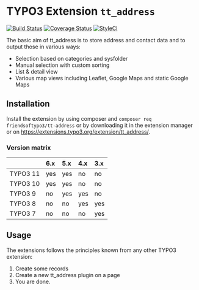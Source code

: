 # TYPO3 Extension `tt_address`

[![Build Status](https://travis-ci.org/FriendsOfTYPO3/tt_address.svg?branch=master)](https://travis-ci.org/FriendsOfTYPO3/tt_address)
[![Coverage Status](https://coveralls.io/repos/github/FriendsOfTYPO3/tt_address/badge.svg?branch=master)](https://coveralls.io/github/FriendsOfTYPO3/tt_address?branch=master)
[![StyleCI](https://styleci.io/repos/51592958/shield?branch=master)](https://styleci.io/repos/51592958/)

The basic aim of tt_address is to store address and contact data and to output those in various ways:

- Selection based on categories and sysfolder
- Manual selection with custom sorting
- List & detail view
- Various map views including Leaflet, Google Maps and static Google Maps

## Installation

Install the extension by using composer and `composer req friendsoftypo3/tt-address` or by downloading it in the extension manager or on https://extensions.typo3.org/extension/tt_address/.

### Version matrix

|          | 6.x | 5.x | 4.x | 3.x |
|:---------|:----|:----|:----|:----|
| TYPO3 11 | yes | yes | no  | no  |
| TYPO3 10 | yes | yes | no  | no  |
| TYPO3 9  | no  | yes | yes | no  |
| TYPO3 8  | no  | no  | yes | yes |
| TYPO3 7  | no  | no  | no  | yes |

## Usage

The extensions follows the principles known from any other TYPO3 extension:

1. Create some records
2. Create a new tt_address plugin on a page
3. You are done.

